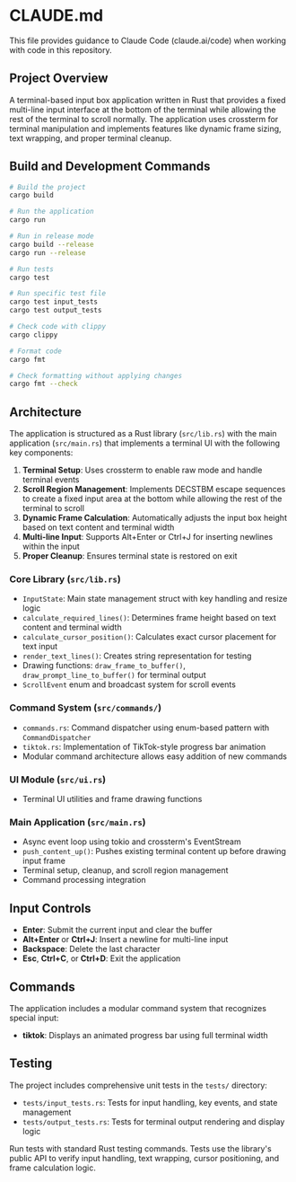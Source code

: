 # CLAUDE.md

This file provides guidance to Claude Code (claude.ai/code) when working with code in this repository.

## Project Overview

A terminal-based input box application written in Rust that provides a fixed multi-line input interface at the bottom of the terminal while allowing the rest of the terminal to scroll normally. The application uses crossterm for terminal manipulation and implements features like dynamic frame sizing, text wrapping, and proper terminal cleanup.

## Build and Development Commands

```bash
# Build the project
cargo build

# Run the application
cargo run

# Run in release mode
cargo build --release
cargo run --release

# Run tests
cargo test

# Run specific test file
cargo test input_tests
cargo test output_tests

# Check code with clippy
cargo clippy

# Format code
cargo fmt

# Check formatting without applying changes
cargo fmt --check
```

## Architecture

The application is structured as a Rust library (`src/lib.rs`) with the main application (`src/main.rs`) that implements a terminal UI with the following key components:

1. **Terminal Setup**: Uses crossterm to enable raw mode and handle terminal events
2. **Scroll Region Management**: Implements DECSTBM escape sequences to create a fixed input area at the bottom while allowing the rest of the terminal to scroll
3. **Dynamic Frame Calculation**: Automatically adjusts the input box height based on text content and terminal width
4. **Multi-line Input**: Supports Alt+Enter or Ctrl+J for inserting newlines within the input
5. **Proper Cleanup**: Ensures terminal state is restored on exit

### Core Library (`src/lib.rs`)
- `InputState`: Main state management struct with key handling and resize logic
- `calculate_required_lines()`: Determines frame height based on text content and terminal width
- `calculate_cursor_position()`: Calculates exact cursor placement for text input
- `render_text_lines()`: Creates string representation for testing
- Drawing functions: `draw_frame_to_buffer()`, `draw_prompt_line_to_buffer()` for terminal output
- `ScrollEvent` enum and broadcast system for scroll events

### Command System (`src/commands/`)
- `commands.rs`: Command dispatcher using enum-based pattern with `CommandDispatcher`
- `tiktok.rs`: Implementation of TikTok-style progress bar animation
- Modular command architecture allows easy addition of new commands

### UI Module (`src/ui.rs`)
- Terminal UI utilities and frame drawing functions

### Main Application (`src/main.rs`) 
- Async event loop using tokio and crossterm's EventStream
- `push_content_up()`: Pushes existing terminal content up before drawing input frame
- Terminal setup, cleanup, and scroll region management
- Command processing integration

## Input Controls

- **Enter**: Submit the current input and clear the buffer
- **Alt+Enter** or **Ctrl+J**: Insert a newline for multi-line input
- **Backspace**: Delete the last character
- **Esc**, **Ctrl+C**, or **Ctrl+D**: Exit the application

## Commands

The application includes a modular command system that recognizes special input:

- **tiktok**: Displays an animated progress bar using full terminal width

## Testing

The project includes comprehensive unit tests in the `tests/` directory:

- `tests/input_tests.rs`: Tests for input handling, key events, and state management
- `tests/output_tests.rs`: Tests for terminal output rendering and display logic

Run tests with standard Rust testing commands. Tests use the library's public API to verify input handling, text wrapping, cursor positioning, and frame calculation logic.